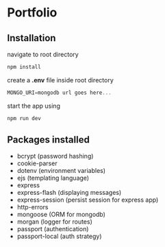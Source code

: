 # Portfolio

## Installation

navigate to root directory

```bash
npm install
```

create a <b>.env</b> file inside root directory

```js
MONGO_URI=mongodb url goes here...
```

start the app using 

```bash
npm run dev
```

## Packages installed 

 - bcrypt (password hashing)
 - cookie-parser
 - dotenv (environment variables)
 - ejs (templating language)
 - express 
 - express-flash (displaying messages)
 - express-session (persist session for express app)
 - http-errors 
 - mongoose (ORM for mongodb)
 - morgan (logger for routes)
 - passport (authentication)
 - passport-local (auth strategy)
